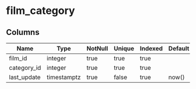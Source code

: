 <!-- Generated File -->
# film_category

## Columns

| Name                         | Type               | NotNull| Unique | Indexed  | Default
|------------------------------|--------------------|--------|--------|----------|--------------------
| film_id                      | integer            | true   | true   | true     |
| category_id                  | integer            | true   | true   | true     |
| last_update                  | timestamptz        | true   | false  | true     | now()

